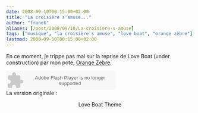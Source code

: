 ```yaml
---
date: 2008-09-10T00:15:00+02:00
title: "La croisière s'amuse..."
author: "franek"
aliases: [/post/2008/09/10/La-croisiere-s-amuse]
tags: ["musique", "la croisière s amuse", "love boat", "orange zèbre"]
lastmod: 2008-09-10T00:15:00+02:00
---
```

En ce moment, je trippe pas mal sur la reprise de Love Boat (under construction) par mon pote, [Orange Zebre](http://www.myspace.com/orangezebre).

<div id="mini"><embed allowscriptaccess="always" bgcolor="#ffffff" flashvars="e=http%3A//www.myspace.com/franem&rollover1=Ajoute la chanson à ton profil...&rollover2=Supprime la chanson de ton profil...&rollover3=Afficher l'historique des chansons de l'utilisateur...&rollover4=Afficher le profil de l'artiste...&culture=fr-FR&skin=defaultskin.swf" height="51" id="mini" name="mini" quality="high" src="http://lads.myspace.com/mini/mini.swf?b=MTIzOTg0NzQ5&o=NjI0NzU0Mjc=&d=MTIyMDk5NzI1OQ==&i=OTIxMDc0OTg=&a=VHJ1ZQ==&u=OTIxMDc0OTg=" style="" type="application/x-shockwave-flash" width="295" wmode="transparent"></embed></div>La version originale :

<div class="external-media" style="margin: 1em auto; text-align: center;"><object data="http://www.youtube.com/v/ZmUlKPthrag&hl=fr&fs=1" height="350" type="application/x-shockwave-flash" width="425"> <param name="movie" value="http://www.youtube.com/v/ZmUlKPthrag&hl=fr&fs=1"></param> <param name="wmode" value="transparent"></param></object>  
Love Boat Theme </div>

